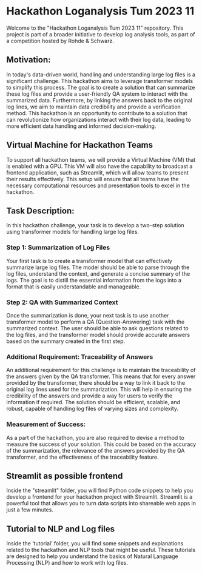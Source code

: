 # Hackathon Loganalysis Tum 2023 11

Welcome to the "Hackathon Loganalysis Tum 2023 11" repository. This project is part of a broader initiative to develop log analysis tools, as part of a competition hosted by Rohde & Schwarz.
 
## Motivation:

In today's data-driven world, handling and understanding large log files is a significant challenge. This hackathon aims to leverage transformer models to simplify this process. The goal is to create a solution that can summarize these log files and provide a user-friendly QA system to interact with the summarized data.
Furthermore, by linking the answers back to the original log lines, we aim to maintain data credibility and provide a verification method. This hackathon is an opportunity to contribute to a solution that can revolutionize how organizations interact with their log data, leading to more efficient data handling and informed decision-making.

## Virtual Machine for Hackathon Teams
To support all hackathon teams, we will provide a Virtual Machine (VM) that is enabled with a GPU. This VM will also have the capability to broadcast a frontend application, such as Streamlit, which will allow teams to present their results effectively. This setup will ensure that all teams have the necessary computational resources and presentation tools to excel in the hackathon.
 
## Task Description:
In this hackathon challenge, your task is to develop a two-step solution using transformer models for handling large log files.

### Step 1: Summarization of Log Files
Your first task is to create a transformer model that can effectively summarize large log files. The model should be able to parse through the log files, understand the context, and generate a concise summary of the logs. The goal is to distill the essential information from the logs into a format that is easily understandable and manageable.

### Step 2: QA with Summarized Context
Once the summarization is done, your next task is to use another transformer model to perform a QA (Question-Answering) task with the summarized context. The user should be able to ask questions related to the log files, and the transformer model should provide accurate answers based on the summary created in the first step.

### Additional Requirement: Traceability of Answers
An additional requirement for this challenge is to maintain the traceability of the answers given by the QA transformer. This means that for every answer provided by the transformer, there should be a way to link it back to the original log lines used for the summarization. This will help in ensuring the credibility of the answers and provide a way for users to verify the information if required.
The solution should be efficient, scalable, and robust, capable of handling log files of varying sizes and complexity.

### Measurement of Success:
As a part of the hackathon, you are also required to devise a method to measure the success of your solution. This could be based on the accuracy of the summarization, the relevance of the answers provided by the QA transformer, and the effectiveness of the traceability feature.

## Streamlit as possible frontend

Inside the "streamlit" folder, you will find Python code snippets to help you develop a frontend for your hackathon project with Streamlit. Streamlit is a powerful tool that allows you to turn data scripts into shareable web apps in just a few minutes.

## Tutorial to NLP and Log files

Inside the ‘tutorial’ folder, you will find some snippets and explanations related to the hackathon and NLP tools that might be useful. These tutorials are designed to help you understand the basics of Natural Language Processing (NLP) and how to work with log files.

